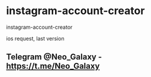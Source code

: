 # instagram-account-creator
instagram-account-creator

ios request, last version
## Telegram @Neo_Galaxy - https://t.me/Neo_Galaxy
